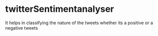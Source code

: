 # twitterSentimentanalyser
It helps in classifying the nature of the tweets whether its a positive or a negative tweets

